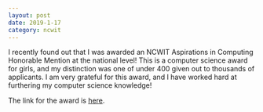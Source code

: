 ```yaml
---
layout: post
date: 2019-1-17
category: ncwit
---
```

I recently found out that I was awarded an NCWIT Aspirations in Computing Honorable Mention at the national level! This is a computer science award for girls, and my distinction was one of under 400 given out to thousands of applicants. I am very grateful for this award, and I have worked hard at furthering my computer science knowledge!

The link for the award is <a href = "https://www.aspirations.org/blog/four-hundred-us-high-school-women-are-recognized-technological-achievements-0?mc_cid=cb4691eeb0&mc_eid=b04a4fb961">here</a>.
